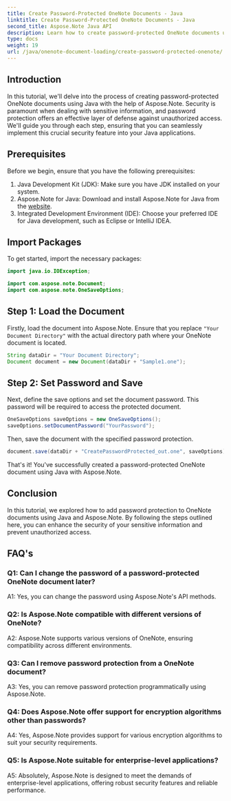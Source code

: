 ```yaml
---
title: Create Password-Protected OneNote Documents - Java
linktitle: Create Password-Protected OneNote Documents - Java
second_title: Aspose.Note Java API
description: Learn how to create password-protected OneNote documents using Java with Aspose.Note.
type: docs
weight: 19
url: /java/onenote-document-loading/create-password-protected-onenote/
---
```

## Introduction

In this tutorial, we'll delve into the process of creating password-protected OneNote documents using Java with the help of Aspose.Note. Security is paramount when dealing with sensitive information, and password protection offers an effective layer of defense against unauthorized access. We'll guide you through each step, ensuring that you can seamlessly implement this crucial security feature into your Java applications.

## Prerequisites

Before we begin, ensure that you have the following prerequisites:

1. Java Development Kit (JDK): Make sure you have JDK installed on your system.
2. Aspose.Note for Java: Download and install Aspose.Note for Java from the [website](https://releases.aspose.com/note/java/).
3. Integrated Development Environment (IDE): Choose your preferred IDE for Java development, such as Eclipse or IntelliJ IDEA.

## Import Packages

To get started, import the necessary packages:

```java
import java.io.IOException;

import com.aspose.note.Document;
import com.aspose.note.OneSaveOptions;
```

## Step 1: Load the Document

Firstly, load the document into Aspose.Note. Ensure that you replace `"Your Document Directory"` with the actual directory path where your OneNote document is located.

```java
String dataDir = "Your Document Directory";
Document document = new Document(dataDir + "Sample1.one");
```

## Step 2: Set Password and Save

Next, define the save options and set the document password. This password will be required to access the protected document.

```java
OneSaveOptions saveOptions = new OneSaveOptions();
saveOptions.setDocumentPassword("YourPassword");
```

Then, save the document with the specified password protection.

```java
document.save(dataDir + "CreatePasswordProtected_out.one", saveOptions);
```

That's it! You've successfully created a password-protected OneNote document using Java with Aspose.Note.

## Conclusion

In this tutorial, we explored how to add password protection to OneNote documents using Java and Aspose.Note. By following the steps outlined here, you can enhance the security of your sensitive information and prevent unauthorized access.

## FAQ's

### Q1: Can I change the password of a password-protected OneNote document later?

A1: Yes, you can change the password using Aspose.Note's API methods.

### Q2: Is Aspose.Note compatible with different versions of OneNote?

A2: Aspose.Note supports various versions of OneNote, ensuring compatibility across different environments.

### Q3: Can I remove password protection from a OneNote document?

A3: Yes, you can remove password protection programmatically using Aspose.Note.

### Q4: Does Aspose.Note offer support for encryption algorithms other than passwords?

A4: Yes, Aspose.Note provides support for various encryption algorithms to suit your security requirements.

### Q5: Is Aspose.Note suitable for enterprise-level applications?

A5: Absolutely, Aspose.Note is designed to meet the demands of enterprise-level applications, offering robust security features and reliable performance.
